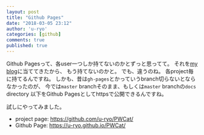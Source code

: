 ```yaml
---
layout: post
title: "Github Pages"
date: "2018-03-05 23:12"
author: 'u-ryo'
categories: [github]
comments: true
published: true
---
```

Github Pagesって、各user一つしか持てないのかとずっと思ってて。
それを[my blog](https://u-ryo.github.io/)に当ててきたから、
もう持てないのかと。
でも、違うのね。
各project毎に持てるんですね。
しかも、昔は`gh-pages`とかっていうbranch切らないとならなかったのが、
今では`master` branchそのまま、もしくは`master` branchの`docs` directory
以下をGithub Pagesとしてhttpsで公開できるんですね。

試しにやってみました。

* project page: https://github.com/u-ryo/PWCat/
* Github Page: https://u-ryo.github.io/PWCat/
